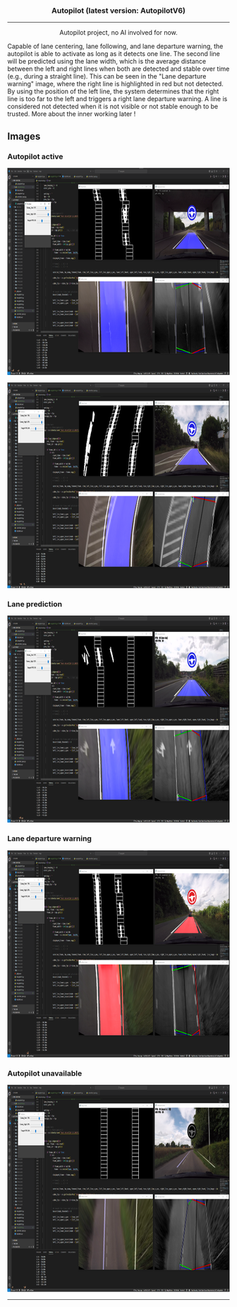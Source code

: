 <h3 align="center">Autopilot (latest version: AutopilotV6)</h3>

---

<p align="center"> Autopilot project, no AI involved for now.
    <br> 
</p>


<p align="left"> Capable of lane centering, lane following, and lane departure warning, the autopilot is able to activate as long as it detects one line. The second line will be predicted using the lane width, which is the average distance between the left and right lines when both are detected and stable over time (e.g., during a straight line). This can be seen in the "Lane departure warning" image, where the right line is highlighted in red but not detected. By using the position of the left line, the system determines that the right line is too far to the left and triggers a right lane departure warning.
A line is considered not detected when it is not visible or not stable enough to be trusted. More about the inner working later !
    <br> 
</p>

## Images
### Autopilot active

<p align="center"> 
  <a href="" rel="noopener">
 <img width=853px height=468px src="https://github.com/TheAypisamFpv/Autopilot/blob/master/autopilot%20non%20AI/images/V6/autopilotV6%20active%201.png" alt="Autopilot active1"></a>
</p>
<p align="center"> 
  <a href="" rel="noopener">
 <img width=853px height=465px src="https://github.com/TheAypisamFpv/Autopilot/blob/master/autopilot%20non%20AI/images/V6/autopilotV6%20active%202.png" alt="Autopilot active2"></a>
</p>

### Lane prediction
<p align="center"> 
  <a href="" rel="noopener">
 <img width=853px height=468px src="https://github.com/TheAypisamFpv/Autopilot/blob/master/autopilot%20non%20AI/images/V6/autopilotV6%20lane%20prediction.png" alt="Lane prediction"></a>
</p>

### Lane departure warning
<p align="center"> 
  <a href="" rel="noopener">
 <img width=853px height=468px src="https://github.com/TheAypisamFpv/Autopilot/blob/master/autopilot%20non%20AI/images/V6/autopilotV6%20lane%20departure.png" alt="lane departure warning"></a>
</p>

### Autopilot unavailable
<p align="center"> 
  <a href="" rel="noopener">
 <img width=853px height=468px src="https://github.com/TheAypisamFpv/Autopilot/blob/master/autopilot%20non%20AI/images/V6/autopilotV6%20unavailable.png" alt="Autopilot unavailable"></a>
</p>

---

